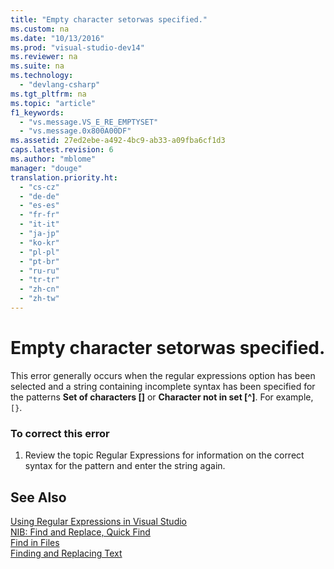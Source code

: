 ```yaml
---
title: "Empty character setorwas specified."
ms.custom: na
ms.date: "10/13/2016"
ms.prod: "visual-studio-dev14"
ms.reviewer: na
ms.suite: na
ms.technology: 
  - "devlang-csharp"
ms.tgt_pltfrm: na
ms.topic: "article"
f1_keywords: 
  - "vs.message.VS_E_RE_EMPTYSET"
  - "vs.message.0x800A00DF"
ms.assetid: 27ed2ebe-a492-4bc9-ab33-a09fba6cf1d3
caps.latest.revision: 6
ms.author: "mblome"
manager: "douge"
translation.priority.ht: 
  - "cs-cz"
  - "de-de"
  - "es-es"
  - "fr-fr"
  - "it-it"
  - "ja-jp"
  - "ko-kr"
  - "pl-pl"
  - "pt-br"
  - "ru-ru"
  - "tr-tr"
  - "zh-cn"
  - "zh-tw"
---
```

# Empty character setorwas specified.
This error generally occurs when the regular expressions option has been selected and a string containing incomplete syntax has been specified for the patterns **Set of characters []** or **Character not in set [^]**. For example, `[}`.  
  
### To correct this error  
  
1.  Review the topic Regular Expressions for information on the correct syntax for the pattern and enter the string again.  
  
## See Also  
 [Using Regular Expressions in Visual Studio](../ide/using-regular-expressions-in-visual-studio.md)   
 [NIB: Find and Replace, Quick Find](http://msdn.microsoft.com/en-us/dad03582-4931-4893-83ba-84b37f5b1600)   
 [Find in Files](../ide/find-in-files.md)   
 [Finding and Replacing Text](../ide/finding-and-replacing-text.md)